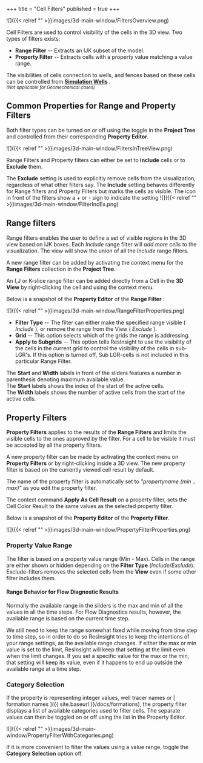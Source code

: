 +++
title = "Cell Filters"
published = true
+++

![]({{< relref "" >}}images/3d-main-window/FiltersOverview.png)

Cell Filters are used to control visibility of the cells in the 3D view. Two types of filters exists:

- **Range Filter** -- Extracts an IJK subset of the model.
- **Property Filter** -- Extracts cells with a property value matching a value range.

<div class="note">
The visibilities of cells connection to wells, and fences based on these cells can be controlled from <b> <a href="{{ site.baseurl }}/docs/simulationwells">Simulation Wells</a> </b>.<br> 
<small><i>(Not applicable for Geomechanical cases)</i></small>
</div>

## Common Properties for Range and Property Filters

Both filter types can be turned on or off using the toggle in the **Project Tree** and controlled from their corresponding **Property Editor**.

![]({{< relref "" >}}images/3d-main-window/FiltersInTreeView.png)

Range Filters and Property filters can either be set to **Include** cells or to **Exclude** them. 

The **Exclude** setting is used to explicitly remove cells from the visualization, regardless of what other filters say. 
The **Include** setting behaves differently for Range filters and Property Filters but marks the cells as visible.
The icon in front of the filters show a + or - sign to indicate the setting ![]({{< relref "" >}}images/3d-main-window/FilterIncEx.png)


## Range filters

Range filters enables the user to define a set of visible regions in the 3D view based on IJK boxes.
Each *Include* range filter will *add more cells* to the visualization. The view will show the union of all the *Include* range filters.

A new range filter can be added by activating the context menu for the **Range Filters** collection in the **Project Tree**. 

<div class="note">
An I,J or K-slice range filter can be added directly from a Cell in the <b>3D View</b> by right-clicking the cell and using the context menu. 
</div>

Below is a snapshot of the **Property Editor** of the **Range Filter** :

![]({{< relref "" >}}images/3d-main-window/RangeFilterProperties.png)

 - **Filter Type** -- The filter can either make the specified range visible ( *Include* ), or remove the range from the View ( *Exclude* ).
 - **Grid** --  This option selects which of the grids the range is addressing.
 - **Apply to Subgrids** -- This option tells ResInsight to use the visibility of the cells in the current grid to control the visibility of the cells in sub-LGR's. If this option is turned off, Sub LGR-cells is not included in this particular Range Filter.  
 
The **Start** and **Width** labels in front of the sliders features a number in parenthesis denoting maximum available value.<br>
The **Start** labels shows the index of the start of the active cells.<br>
The **Width** labels shows the number of active cells from the start of the active cells.

## Property Filters

**Property Filters** applies to the results of the **Range Filters** and limits the visible cells to the ones approved by the filter. For a cell to be visible it must be accepted by all the property filters. 

A new property filter can be made by activating the context menu on **Property Filters** or by right-clicking inside a 3D view. The new property filter is based on the currently viewed cell result by default. 

The name of the property filter is automatically set to *"propertyname (min .. max)"* as you edit the property filter.

<div class="note">
The context command <b>Apply As Cell Result</b> on a property filter, sets the Cell Color Result to the same values as the selected property filter.
</div>

Below is a snapshot of the **Property Editor** of the **Property Filter**.
  
![]({{< relref "" >}}images/3d-main-window/PropertyFilterProperties.png)

### Property Value Range
The filter is based on a property value range (Min - Max). Cells in the range are either shown or hidden depending on the **Filter Type** (*Include*/*Exclude*). Exclude-filters removes the selected cells from the **View** even if some other filter includes them.

#### Range Behavior for Flow Diagnostic Results
Normally the available range in the sliders is the max and min of all the values in all the time steps. For Flow Diagnostics results, however, the available range is based on the current time step. 

We still need to keep the range somewhat fixed while moving from time step to time step, so in order to do so ResInsight tries to keep the intentions of your range settings, as the available range changes. If either the max or min value is set to the limit, ResInsight will keep that setting at the limit even when the limit changes. If you set a specific value for the max or the min, that setting will keep its value, even if it happens to end up outside the available range at a time step.   

### Category Selection
If the property is representing integer values, well tracer names or [ formation names ]({{ site.baseurl }}/docs/formations), the property filter displays a list of available categories used to filter cells. The separate values can then be toggled on or off using the list in the Property Editor.

![]({{< relref "" >}}images/3d-main-window/PropertyFilterWithCategories.png)

If it is more convenient to filter the values using a value range, toggle the **Category Selection** option off.

